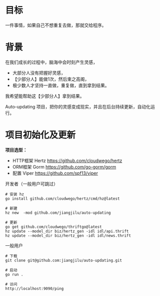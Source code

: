 # 目标
一件事情，如果自己不想重复去做，那就交给程序。

# 背景
在我们成长的过程中，脑海中会时刻产生灵感，

* 大部分人没有把握好灵感，
* 【少部分人】能做1次，然后束之高阁，
* 极少数人才坚持一直做，重复做，直到拿到结果。

我希望能帮助这【少部分人】拿到结果。

Auto-updating 项目，把你的灵感变成现实，并且在后台持续更新，自动化运行。

# 项目初始化及更新

**项目选型：**

* HTTP框架 Hertz https://github.com/cloudwego/hertz
* ORM框架 Gorm https://github.com/go-gorm/gorm
* 配置 Viper https://github.com/spf13/viper

开发者（一般用户可跳过）
```shell
# 安装 hz
go install github.com/cloudwego/hertz/cmd/hz@latest

# 新建
hz new  -mod github.com/jiangjilu/auto-updating

# 更新
go get github.com/cloudwego/thriftgo@latest
hz update --model_dir biz/hertz_gen -idl idl/api.thrift
hz update --model_dir biz/hertz_gen -idl idl/news.thrift
```

一般用户
```shell
# 下载
git clone git@github.com:jiangjilu/auto-updating.git

# 启动
go run .

# 访问
http://localhost:9090/ping
```

